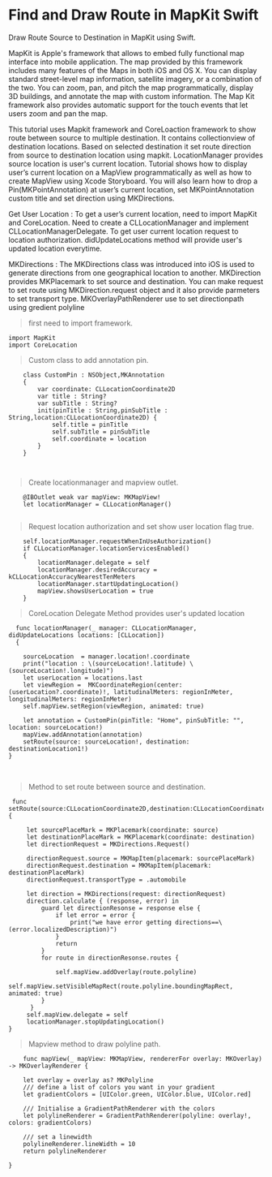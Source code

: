 # Find and Draw Route in MapKit Swift

Draw Route Source to Destination in MapKit using Swift.

MapKit is Apple's framework that allows to embed fully functional map interface into mobile application. The map provided by this framework includes many features of the Maps in both iOS and OS X. You can display standard street-level map information, satellite imagery, or a combination of the two. You can zoom, pan, and pitch the map programmatically, display 3D buildings, and annotate the map with custom information. The Map Kit framework also provides automatic support for the touch events that let users zoom and pan the map.

This tutorial uses Mapkit framework and CoreLoaction framework to show route between source to multiple destination. It contains collectionview of destination locations. Based on selected destination it set route direction from source to destination location using mapkit. LocationManager provides source location is user's current location. Tutorial shows how to display user’s current location on a MapView programmatically as well as how to create MapView using Xcode Storyboard. You will also learn how to drop a Pin(MKPointAnnotation) at user’s current location, set MKPointAnnotation custom title and set direction using MKDirections.

Get User Location : 
To get a user’s current location, need to import MapKit and CoreLocation. Need to create a CLLocationManager and implement  CLLocationManagerDelegate. To get user current location request to location authorization.
didUpdateLocations method will provide user's updated location everytime.

MKDirections : 
The MKDirections class was introduced into iOS  is used to generate directions from one geographical location to another. MKDirection provides MKPlacemark to set source and destination. You can make request to set route using MKDirection.request object and it also provide parmeters to set transport type. MKOverlayPathRenderer use to set directionpath using gredient polyline 




> first need to import framework.

    import MapKit
    import CoreLocation
    
> Custom class to add annotation pin. 
    
        class CustomPin : NSObject,MKAnnotation
        {
            var coordinate: CLLocationCoordinate2D
            var title : String?
            var subTitle : String?
            init(pinTitle : String,pinSubTitle : String,location:CLLocationCoordinate2D) {
                self.title = pinTitle
                self.subTitle = pinSubTitle
                self.coordinate = location
            }
        } 
                                                                                       
> Create locationmanager and mapview outlet.

        @IBOutlet weak var mapView: MKMapView!
        let locationManager = CLLocationManager()
       
> Request location authorization and set show user location flag true.

        self.locationManager.requestWhenInUseAuthorization()
        if CLLocationManager.locationServicesEnabled()
        {
            locationManager.delegate = self
            locationManager.desiredAccuracy = kCLLocationAccuracyNearestTenMeters
            locationManager.startUpdatingLocation()
            mapView.showsUserLocation = true
        }
        
> CoreLocation Delegate Method provides user's updated location 

      func locationManager(_ manager: CLLocationManager, didUpdateLocations locations: [CLLocation])
      {
        
        sourceLocation  = manager.location!.coordinate
        print("location : \(sourceLocation!.latitude) \(sourceLocation!.longitude)")
        let userLocation = locations.last
        let viewRegion =  MKCoordinateRegion(center: (userLocation?.coordinate)!, latitudinalMeters: regionInMeter, longitudinalMeters: regionInMeter)
        self.mapView.setRegion(viewRegion, animated: true)
        
        let annotation = CustomPin(pinTitle: "Home", pinSubTitle: "", location: sourceLocation!)
        mapView.addAnnotation(annotation)
        setRoute(source: sourceLocation!, destination: destinationLocation1!)
    }
    
> Method to set route between source and destination.


     func setRoute(source:CLLocationCoordinate2D,destination:CLLocationCoordinate2D){
         
         let sourcePlaceMark = MKPlacemark(coordinate: source)
         let destinationPlaceMark = MKPlacemark(coordinate: destination)
         let directionRequest = MKDirections.Request()
         
         directionRequest.source = MKMapItem(placemark: sourcePlaceMark)
         directionRequest.destination = MKMapItem(placemark: destinationPlaceMark)
         directionRequest.transportType = .automobile
     
         let direction = MKDirections(request: directionRequest)
         direction.calculate { (response, error) in
             guard let directionResonse = response else {
                 if let error = error {
                     print("we have error getting directions==\(error.localizedDescription)")
                 }
                 return
             }
             for route in directionResonse.routes {
                 
                 self.mapView.addOverlay(route.polyline)
                 self.mapView.setVisibleMapRect(route.polyline.boundingMapRect, animated: true)
             }
          }
         self.mapView.delegate = self
         locationManager.stopUpdatingLocation()
    }
    
> Mapview method to draw polyline path.
                
        func mapView(_ mapView: MKMapView, rendererFor overlay: MKOverlay) -> MKOverlayRenderer {
       
        let overlay = overlay as? MKPolyline
        /// define a list of colors you want in your gradient
        let gradientColors = [UIColor.green, UIColor.blue, UIColor.red]
        
        /// Initialise a GradientPathRenderer with the colors
        let polylineRenderer = GradientPathRenderer(polyline: overlay!, colors: gradientColors)
        
        /// set a linewidth
        polylineRenderer.lineWidth = 10
        return polylineRenderer
        
    }
                                                                                                                                                                                                                                                                                                                                                                                                                                                                                                                                                                                                                                                                                                                                                                                                   
                                                                                                                                                                                                                                                                                                                                                                                                                                                                                                                                                                                                                                                                                                                                                                                                                
                                                                                                                                                                                                                                                                                                                                                                                                                                                                                                                                                                                                                                                                                                                                                                                                                

